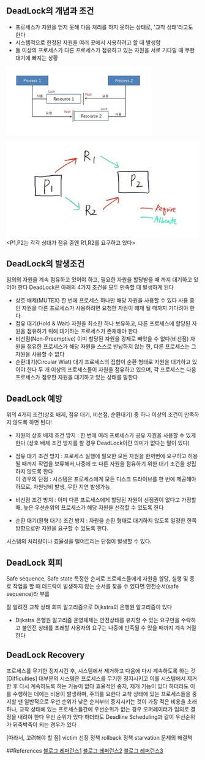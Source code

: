 ## DeadLock의 개념과 조건

- 프로세스가 자원을 얻지 못해 다음 처리를 하지 못하는 상태로, '교착 상태'라고도 한다
- 시스템적으로 한정된 자원을 여러 곳에서 사용하려고 할 때 발생함
- 둘 이상의 프로세스가 다른 프로세스가 점유하고 있는 자원을 서로 기다릴 때 무한 대기에 빠지는 상황

![DeadLock.jpg](DeadLock.jpg)

![DeadLock2.jpg](DeadLock2.jpg)
</br>
<P1,P2는 각각 상대가 점유 중엔 R1,R2를 요구하고 있다>

## DeadLock의 발생조건

  임의의 자원을 계속 점유하고 있어야 하고, 필요한 자원을 할당받을 때 까지 대기하고 있어야 한다
  DeadLock은 아래의 4가지 조건을 모두 만족할 때 발생하게 된다
  
- 상호 배제(MUTEX)
  한 번에 프로세스 하나만 해당 자원을 사용할 수 있다
  사용 중인 자원을 다른 프로세스가 사용하려면 요청한 자원이 해제 될 때까지 기다려야 한다
- 점유 대기(Hold & Wait)
  자원을 최소한 하나 보유하고, 다른 프로세스에 할당된 자원을 점유하기 위해 대기하는 프로세스가 존재해야 한다
- 비선점(Non-Preemptive)
  이미 할당된 자원을 강제로 빼앗을 수 없다(비선점)
  자원을 점유한 프로세스가 해당 자원을 스스로 반납하지 않는 한, 다른 프로세스는 그 자원을 사용할 수 없다
- 순환대기(Circular Wiat)
  대기 프로세스의 집합이 순환 형태로 자원을 대기하고 있어야 한다
  두 개 이상의 프로세스들이 자원을 점유하고 있으며, 각 프로세스는 다음 프로세스가 점유한 자원을 대기하고 있는 상태를 말한다

## DeadLock 예방

  위의 4가지 조건(상호 배제, 점유 대기, 비선점, 순환대기) 중 하나 이상의 조건이 만족하지 않도록 하면 된다!
  
 - 자원의 상호 배제 조건 방지 : 한 번에 여러 프로세스가 공유 자원을 사용할 수 있게 한다
   (상호 배제 조건 방지를 할 경우 DeadLock이란 의미가 없다는 말이 있다)
   
 - 점유 대기 조건 방지 : 프로세스 실행에 필요한 모든 자원을 한꺼번에 요구하고 허용될 때까지 작업을 보류해서,나중에 또 다른 자원을 점유하기 위한 대기 조건을 성립하지 않도록 한다</br>
   이 경우의 단점 : 시스템은 프로세스에게 모든 디스크 드라이브를 한 번에 제공해야 하므로, 자원낭비 발생, 무한 지연 발생가능</br>
 - 비선점 조건 방지 : 이미 다른 프로세스에게 할당된 자원이 선점권이 없다고 가정할 때, 높은 우선순위의 프로세스가 해당 자원을 선점할 수 있도록 한다
 - 순환 대기(환형 대기) 조건 방지 : 자원을 순환 형태로 대기하지 않도록 일정한 한쪽 방향으로만 자원을 요구할 수 있도록 한다.

시스템의 처리량이나 효율성을 떨어트리는 단점이 발생할 수 있다.

## DeadLock 회피

Safe sequence, Safe state
특정한 순서로 프로세스들에게 자원을 할당, 실행 및 종료 작업을 할 때
데드락이 발생하지 않는 순서를 찾을 수 있다면 안전순서(safe sequence)라 부름

잘 알려진 교착 상태 회피 알고리즘으로 Dijkstra의 은행원 알고리즘이 있다

* Dijkstra 은행원 알고리즘
  운영체제는 안전상태를 유지할 수 있는 요구만을 수락하고 불안전 상태를 초래할 사용자의 요구는 나중에 만족될 수 있을 때까지 계속 거절한다 


## DeadLock Recovery
  프로세스를 무기한 정지시킨 후, 시스템에서 제거하고 다음에 다시 계속하도록 하는 것
  [Difficulties]
  대부분의 시스템은 프로세스를 무기한 정지시키고 이를 시스템에서 제거한 후 다시 계속하도록 하는 기능이 없다
  효율적인 중지, 재개 기능이 있다 하더라도 이를 수행하는 데에는 비용이 발생하며, 주의를 요한다
  교착 상태에 있는 프로세스들을 중지할 땐 일반적으로 우선 순위가 낮은 순서부터 중지시키는 것이 가장 적은 비용을 초래하나, 교착 상태에 있는 프로세스들간에 우선순위가 없는 경우 오퍼레이터가 임의로 결정을 내려야 한다
  우선 순위가 있다 하더라도 Deadline Scheduling과 같이 우선순위가 뒤죽박죽이 되는 경우가 있다
  
  [따라서, 고려해야 할 점]
  victim 선정 정책
  rollback 정책
  starvation 문제의 해결책


##References
[블로그 레퍼런스1](https://velog.io/@hamsik2rang/OS-%EA%B5%90%EC%B0%A9-%EC%83%81%ED%83%9CDeadlock)
[블로그 레퍼런스2](https://jwprogramming.tistory.com/12)
[블로그 레퍼런스3](https://chanhuiseok.github.io/posts/cs-2/)

